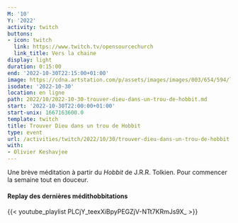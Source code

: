 ```yaml
---
M: '10'
Y: '2022'
activity: twitch
buttons:
- icon: twitch
  link: https://www.twitch.tv/opensourcechurch
  link_title: Vers la chaine
display: light
duration: 0:15:00
end: '2022-10-30T22:15:00+01:00'
image: https://cdna.artstation.com/p/assets/images/images/003/654/594/large/sam-robberechts-finalrender1.jpg
isodate: '2022-10-30'
location: en ligne
path: 2022/10/2022-10-30-trouver-dieu-dans-un-trou-de-hobbit.md
start: '2022-10-30T22:00:00+01:00'
start-unix: 1667163600.0
template: twitch
title: Trouver Dieu dans un trou de Hobbit
type: event
url: /activities/twitch/2022/10/30/trouver-dieu-dans-un-trou-de-hobbit
with:
- Olivier Keshavjee
---
```

Une brève méditation à partir du *Hobbit* de J.R.R. Tolkien. Pour commencer la semaine tout en douceur.



#### Replay des dernières médithobbitations

{{< youtube_playlist PLCjY_teexXiBpyPEGZjV-NTt7KRmJs9X_ >}}